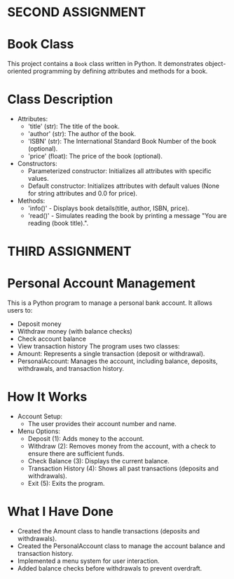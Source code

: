 # SECOND ASSIGNMENT 
# Book Class 
This project contains a `Book` class written in Python. It demonstrates object-oriented programming by defining attributes and methods for a book.
# Class Description  
 - Attributes:
   - 'title' (str): The title of the book.
   - 'author' (str): The author of the book.
   - 'ISBN' (str): The International Standard Book Number of the book (optional).
   - 'price' (float): The price of the book (optional).
 - Constructors:
   - Parameterized constructor: Initializes all attributes with specific values.
   - Default constructor: Initializes attributes with default values (None for string attributes and 0.0 for price).
 - Methods:  
   - 'info()' - Displays book details(title, author, ISBN, price).  
   - 'read()' - Simulates reading the book by printing a message "You are reading (book title).". 

# THIRD ASSIGNMENT
# Personal Account Management
This is a Python program to manage a personal bank account. It allows users to:
 - Deposit money
 - Withdraw money (with balance checks)
 - Check account balance
 - View transaction history
The program uses two classes:
 - Amount: Represents a single transaction (deposit or withdrawal).
 - PersonalAccount: Manages the account, including balance, deposits, withdrawals, and transaction history.
# How It Works
 - Account Setup:
   - The user provides their account number and name.
 - Menu Options:
   - Deposit (1): Adds money to the account.
   - Withdraw (2): Removes money from the account, with a check to ensure there are sufficient funds.
   - Check Balance (3): Displays the current balance.
   - Transaction History (4): Shows all past transactions (deposits and withdrawals).
   - Exit (5): Exits the program.
# What I Have Done
 - Created the Amount class to handle transactions (deposits and withdrawals).
 - Created the PersonalAccount class to manage the account balance and transaction history.
 - Implemented a menu system for user interaction.
 - Added balance checks before withdrawals to prevent overdraft.
